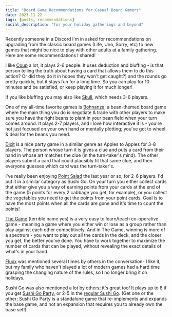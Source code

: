 ```yaml
---
title: "Board Game Recommendations for Casual Board Gamers"
date: 2023-11-22
tags: [posts, recommendations]
social_description: "for your holiday gatherings and beyond"
---
```


Recently someone in a Discord I'm in asked for recommendations on upgrading from the classic board games (Life, Uno, Sorry, etc) to new games that might be nice to play with other adults at a family gathering. Here are some recommendations I shared!

I like [Coup](https://boardgamegeek.com/boardgame/131357/coup) a lot, it plays 2-6 people. It uses deduction and bluffing - is that person telling the truth about having a card that allows them to do this action? Or did they do it in hopes they won't get caught?) and the rounds go pretty quickly, but it stays fun for a long time. So you can play for 10 minutes and be satisfied, or keep playing it for much longer! 

If you like bluffing you may also like [Skull](https://boardgamegeek.com/boardgame/92415/skull), which needs 3-6 players.

One of my all-time favorite games is [Bohnanza](https://boardgamegeek.com/boardgame/11/bohnanza), a bean-themed board game where the main thing you do is negotiate & trade with other players to make sure you have the right beans to plant in your bean field when your turn comes around. It plays 2-7 players, and I love how interactive it is - you're not just focused on your own hand or mentally plotting; you've got to wheel & deal for the beans you need. 

[Dixit](https://boardgamegeek.com/boardgame/39856/dixit) is a nice party game in a similar genre as Apples to Apples for 3-8 players. The person whose turn it is gives a clue and puts a card from their hand in whose art matches the clue (in the turn-taker's mind). The other players submit a card that could plausibly fit that same clue, and then everyone guesses which card was the turn-taker's. 

I've really been enjoying [Point Salad](https://boardgamegeek.com/boardgame/274960/point-salad) the last year or so, for 2-6 players. I'd put it in a similar category as Sushi Go. On your turn you either collect cards that either give you a way of earning points from your cards at the end of the game (5 points for every 2 cabbage you get, for example), or you collect the vegetables you need to get the points from your point cards. Goal is to have the most points when all the cards are gone and it's time to count the points! 

[The Game](https://boardgamegeek.com/boardgame/173090/game) (terrible name yes) is a very easy to learn/teach co-operative game - meaning a game where you either win or lose as a group rather than play against each other competitively. And in The Game, winning is more of a spectrum - you want to play out all the cards in the deck, and the closer you get, the better you've done. You have to work together to maximize the number of cards that can be played, without revealing the exact details of what's in your hand.

[Fluxx](https://boardgamegeek.com/boardgame/258/fluxx) was mentioned several times by others in the conversation- I like it, but my family who haven't played a lot of modern games had a hard time grasping the changing nature of the rules, so I no longer bring it on holidays. 

Sushi Go was also mentioned a lot by others; it's great too! It plays up to 8 if you get [Sushi Go Party](https://boardgamegeek.com/boardgame/192291/sushi-go-party), or 2-5 in the [regular Sushi Go](https://boardgamegeek.com/boardgame/133473/sushi-go). (Get one or the other; Sushi Go Party is a standalone game that re-implements and expands the base game, and not an expansion that requires you to already own the base set!)
